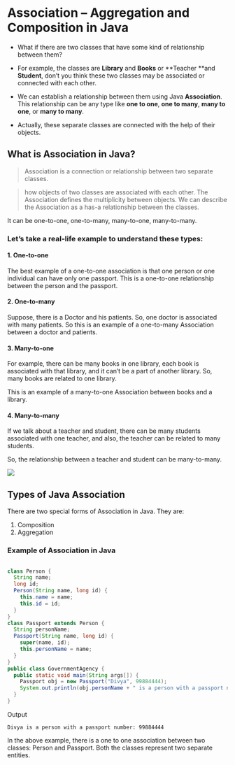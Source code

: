 
# Association – Aggregation and Composition in Java

* What if there are two classes that have some kind of relationship between them?

* For example, the classes are **Library** and **Books** or **Teacher **and **Student**, don’t you think these two classes may be associated or connected with each other.

* We can establish a relationship between them using Java **Association**. This relationship can be any type like **one to one**, **one to many**, **many to one**, or **many to many**.

* Actually, these separate classes are connected with the help of their objects. 


## What is Association in Java?


> Association is a connection or relationship between two separate classes.

> how objects of two classes are associated with each other. The Association defines the multiplicity between objects. We can describe the Association as a has-a relationship between the classes.

It can be one-to-one, one-to-many, many-to-one, many-to-many.


### Let’s take a real-life example to understand these types:

#### 1. One-to-one

The best example of a one-to-one association is that one person or one individual can have only one passport. This is a one-to-one relationship between the person and the passport.


#### 2. One-to-many

Suppose, there is a Doctor and his patients. So, one doctor is associated with many patients. So this is an example of a one-to-many Association between a doctor and patients.

#### 3. Many-to-one
For example, there can be many books in one library, each book is associated with that library, and it can’t be a part of another library. So, many books are related to one library.

This is an example of a many-to-one Association between books and a library.

#### 4. Many-to-many
If we talk about a teacher and student, there can be many students associated with one teacher, and also, the teacher can be related to many students.

So, the relationship between a teacher and student can be many-to-many.

![](https://techvidvan.com/tutorials/wp-content/uploads/sites/2/2020/06/Association-in-Java.jpg)

## Types of Java Association

There are two special forms of Association in Java. They are:
1. Composition
2. Aggregation


### Example of Association in Java


```java

class Person {
  String name;
  long id;
  Person(String name, long id) {
    this.name = name;
    this.id = id;
  }
}
class Passport extends Person {
  String personName;
  Passport(String name, long id) {
    super(name, id);
    this.personName = name;
  }
}
public class GovernmentAgency {
  public static void main(String args[]) {
    Passport obj = new Passport("Divya", 99884444);
    System.out.println(obj.personName + " is a person with a passport number: " + obj.id);
  }
}
```
Output


```
Divya is a person with a passport number: 99884444
```
In the above example, there is a one to one association between two classes: Person and Passport. Both the classes represent two separate entities.


